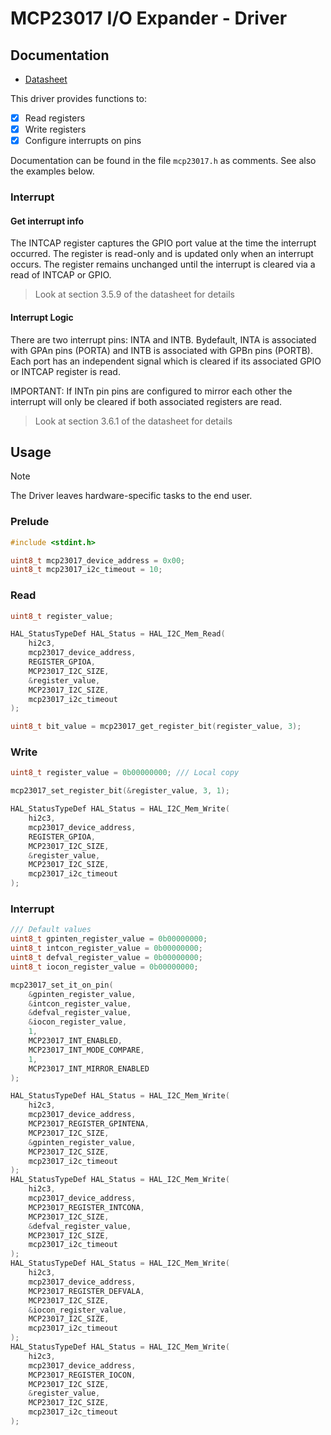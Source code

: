 # MCP23017 I/O Expander - Driver

## Documentation

- [Datasheet](https://ww1.microchip.com/downloads/aemDocuments/documents/APID/ProductDocuments/DataSheets/MCP23017-Data-Sheet-DS20001952.pdf)

This driver provides functions to:
- [x] Read registers
- [x] Write registers
- [x] Configure interrupts on pins

Documentation can be found in the file `mcp23017.h` as comments. See also the examples below.

### Interrupt

#### Get interrupt info

The INTCAP register captures the GPIO port value at
the time the interrupt occurred. The register is
read-only and is updated only when an interrupt
occurs. The register remains unchanged until the
interrupt is cleared via a read of INTCAP or GPIO.

> Look at section 3.5.9 of the datasheet for details

#### Interrupt Logic

There are two interrupt pins: INTA and INTB.
Bydefault, INTA is associated with GPAn pins (PORTA)
and INTB is associated with GPBn pins (PORTB).
Each port has an independent signal which is cleared if
its associated GPIO or INTCAP register is read.

IMPORTANT:
If INTn pin pins are configured to mirror each other
the interrupt will only be cleared if both associated registers are read.

> Look at section 3.6.1 of the datasheet for details

## Usage

> [!NOTE]
> The Driver leaves hardware-specific tasks to the end user.

### Prelude

```C
#include <stdint.h>

uint8_t mcp23017_device_address = 0x00;
uint8_t mcp23017_i2c_timeout = 10;
```

### Read

```C
uint8_t register_value;

HAL_StatusTypeDef HAL_Status = HAL_I2C_Mem_Read(
    hi2c3, 
    mcp23017_device_address, 
    REGISTER_GPIOA,
    MCP23017_I2C_SIZE, 
    &register_value, 
    MCP23017_I2C_SIZE, 
    mcp23017_i2c_timeout
);

uint8_t bit_value = mcp23017_get_register_bit(register_value, 3);
```

### Write

```C
uint8_t register_value = 0b00000000; /// Local copy

mcp23017_set_register_bit(&register_value, 3, 1);

HAL_StatusTypeDef HAL_Status = HAL_I2C_Mem_Write(
    hi2c3, 
    mcp23017_device_address, 
    REGISTER_GPIOA,
    MCP23017_I2C_SIZE,
    &register_value, 
    MCP23017_I2C_SIZE, 
    mcp23017_i2c_timeout
);
```

### Interrupt

```C
/// Default values
uint8_t gpinten_register_value = 0b00000000;
uint8_t intcon_register_value = 0b00000000;
uint8_t defval_register_value = 0b00000000;
uint8_t iocon_register_value = 0b00000000;

mcp23017_set_it_on_pin(
    &gpinten_register_value,
    &intcon_register_value,
    &defval_register_value,
    &iocon_register_value,
    1,
    MCP23017_INT_ENABLED,
    MCP23017_INT_MODE_COMPARE,
    1,
    MCP23017_INT_MIRROR_ENABLED
);

HAL_StatusTypeDef HAL_Status = HAL_I2C_Mem_Write(
    hi2c3, 
    mcp23017_device_address, 
    MCP23017_REGISTER_GPINTENA,
    MCP23017_I2C_SIZE,
    &gpinten_register_value, 
    MCP23017_I2C_SIZE, 
    mcp23017_i2c_timeout
);
HAL_StatusTypeDef HAL_Status = HAL_I2C_Mem_Write(
    hi2c3, 
    mcp23017_device_address, 
    MCP23017_REGISTER_INTCONA,
    MCP23017_I2C_SIZE,
    &defval_register_value, 
    MCP23017_I2C_SIZE, 
    mcp23017_i2c_timeout
);
HAL_StatusTypeDef HAL_Status = HAL_I2C_Mem_Write(
    hi2c3, 
    mcp23017_device_address, 
    MCP23017_REGISTER_DEFVALA,
    MCP23017_I2C_SIZE,
    &iocon_register_value, 
    MCP23017_I2C_SIZE, 
    mcp23017_i2c_timeout
);
HAL_StatusTypeDef HAL_Status = HAL_I2C_Mem_Write(
    hi2c3, 
    mcp23017_device_address, 
    MCP23017_REGISTER_IOCON,
    MCP23017_I2C_SIZE,
    &register_value, 
    MCP23017_I2C_SIZE, 
    mcp23017_i2c_timeout
);
```